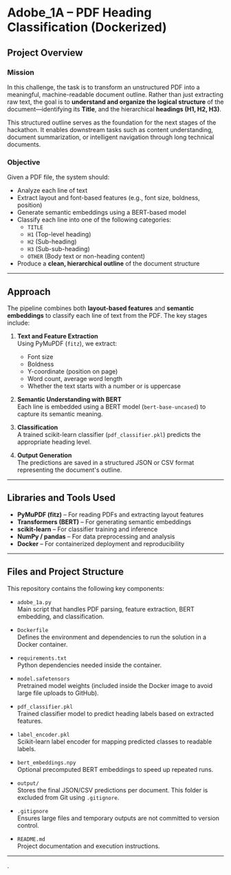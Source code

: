 
# Adobe_1A – PDF Heading Classification (Dockerized)

## Project Overview

###  Mission

In this challenge, the task is to transform an unstructured PDF into a meaningful, machine-readable document outline. Rather than just extracting raw text, the goal is to **understand and organize the logical structure** of the document—identifying its **Title**, and the hierarchical **headings (H1, H2, H3)**.

This structured outline serves as the foundation for the next stages of the hackathon. It enables downstream tasks such as content understanding, document summarization, or intelligent navigation through long technical documents.

### Objective

Given a PDF file, the system should:

- Analyze each line of text
- Extract layout and font-based features (e.g., font size, boldness, position)
- Generate semantic embeddings using a BERT-based model
- Classify each line into one of the following categories:
  - `TITLE`
  - `H1` (Top-level heading)
  - `H2` (Sub-heading)
  - `H3` (Sub-sub-heading)
  - `OTHER` (Body text or non-heading content)
- Produce a **clean, hierarchical outline** of the document structure

---

## Approach

The pipeline combines both **layout-based features** and **semantic embeddings** to classify each line of text from the PDF. The key stages include:

1. **Text and Feature Extraction**  
   Using PyMuPDF (`fitz`), we extract:
   - Font size
   - Boldness
   - Y-coordinate (position on page)
   - Word count, average word length
   - Whether the text starts with a number or is uppercase

2. **Semantic Understanding with BERT**  
   Each line is embedded using a BERT model (`bert-base-uncased`) to capture its semantic meaning.

3. **Classification**  
   A trained scikit-learn classifier (`pdf_classifier.pkl`) predicts the appropriate heading level.

4. **Output Generation**  
   The predictions are saved in a structured JSON or CSV format representing the document's outline.

---

## Libraries and Tools Used

- **PyMuPDF (fitz)** – For reading PDFs and extracting layout features
- **Transformers (BERT)** – For generating semantic embeddings
- **scikit-learn** – For classifier training and inference
- **NumPy / pandas** – For data preprocessing and analysis
- **Docker** – For containerized deployment and reproducibility

---

## Files and Project Structure

This repository contains the following key components:

- `adobe_1a.py`  
  Main script that handles PDF parsing, feature extraction, BERT embedding, and classification.

- `Dockerfile`  
  Defines the environment and dependencies to run the solution in a Docker container.

- `requirements.txt`  
  Python dependencies needed inside the container.

- `model.safetensors`  
  Pretrained model weights (included inside the Docker image to avoid large file uploads to GitHub).

- `pdf_classifier.pkl`  
  Trained classifier model to predict heading labels based on extracted features.

- `label_encoder.pkl`  
  Scikit-learn label encoder for mapping predicted classes to readable labels.

- `bert_embeddings.npy`  
  Optional precomputed BERT embeddings to speed up repeated runs.

- `output/`  
  Stores the final JSON/CSV predictions per document. This folder is excluded from Git using `.gitignore`.

- `.gitignore`  
  Ensures large files and temporary outputs are not committed to version control.

- `README.md`  
  Project documentation and execution instructions.

---
.

